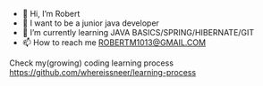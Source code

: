 - 👋 Hi, I’m Robert
- 👀 I want to be a junior java developer
- 🌱 I’m currently learning JAVA BASICS/SPRING/HIBERNATE/GIT
- 📫 How to reach me ROBERTM1013@GMAIL.COM


Check my(growing) coding learning process https://github.com/whereissneer/learning-process 
